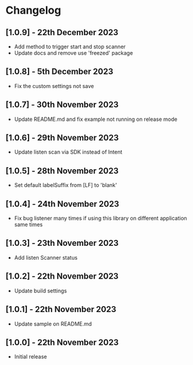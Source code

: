 # Changelog

## [1.0.9] - 22th December 2023

* Add method to trigger start and stop scanner
* Update docs and remove use 'freezed' package

## [1.0.8] - 5th December 2023

* Fix the custom settings not save

## [1.0.7] - 30th November 2023

* Update README.md and fix example not running on release mode

## [1.0.6] - 29th November 2023

* Update listen scan via SDK instead of Intent

## [1.0.5] - 28th November 2023

* Set default labelSuffix from [LF] to 'blank' 

## [1.0.4] - 24th November 2023

* Fix bug listener many times if using this library on different application same times 

## [1.0.3] - 23th November 2023

* Add listen Scanner status

## [1.0.2] - 22th November 2023

* Update build settings

## [1.0.1] - 22th November 2023

* Update sample on README.md 

## [1.0.0] - 22th November 2023

* Initial release